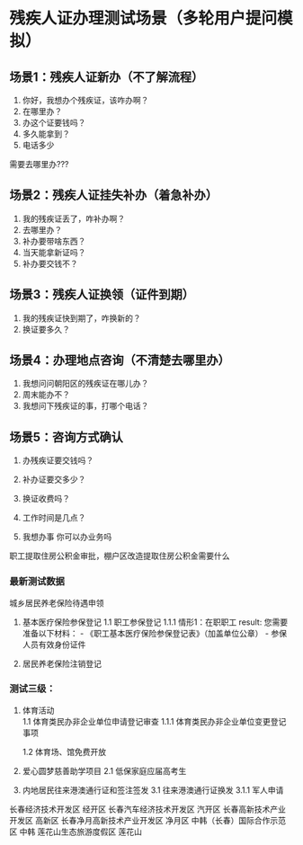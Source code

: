 # 残疾人证办理测试场景（多轮用户提问模拟）

## 场景1：残疾人证新办（不了解流程）
1. 你好，我想办个残疾证，该咋办啊？
2. 在哪里办？
3. 办这个证要钱吗？
4. 多久能拿到？
5. 电话多少

需要去哪里办???

## 场景2：残疾人证挂失补办（着急补办）
1. 我的残疾证丢了，咋补办啊？
2. 去哪里办？
3. 补办要带啥东西？
4. 当天能拿新证吗？
5. 补办要交钱不？

## 场景3：残疾人证换领（证件到期）
1. 我的残疾证快到期了，咋换新的？
2. 换证要多久？

## 场景4：办理地点咨询（不清楚去哪里办）
1. 我想问问朝阳区的残疾证在哪儿办？
2. 周末能办不？
3. 我想问下残疾证的事，打哪个电话？ 

## 场景5：咨询方式确认 
1. 办残疾证要交钱吗？
2. 补办证要交多少？ 
3. 换证收费吗？
4. 工作时间是几点？ 


1. 我想办事
    你可以办业务吗

职工提取住房公积金审批，棚户区改造提取住房公积金需要什么


### 最新测试数据

城乡居民养老保险待遇申领


1. 基本医疗保险参保登记
    1.1 职工参保登记
      1.1.1  情形1：在职职工
      result:
      您需要准备以下材料：
            - 《职工基本医疗保险参保登记表》（加盖单位公章）
            - 参保人员有效身份证件
 
 2. 居民养老保险注销登记



 ### 测试三级：
 
 1. 体育活动	
    1.1 体育类民办非企业单位申请登记审查
        1.1.1 体育类民办非企业单位变更登记事项

    1.2 体育场、馆免费开放

2. 爱心圆梦慈善助学项目
    2.1 低保家庭应届高考生

3. 内地居民往来港澳通行证和签注签发
    3.1 往来港澳通行证换发
        3.1.1 军人申请

长春经济技术开发区	经开区
长春汽车经济技术开发区	汽开区
长春高新技术产业开发区	高新区
长春净月高新技术产业开发区	净月区
中韩（长春）国际合作示范区	中韩
莲花山生态旅游度假区	莲花山